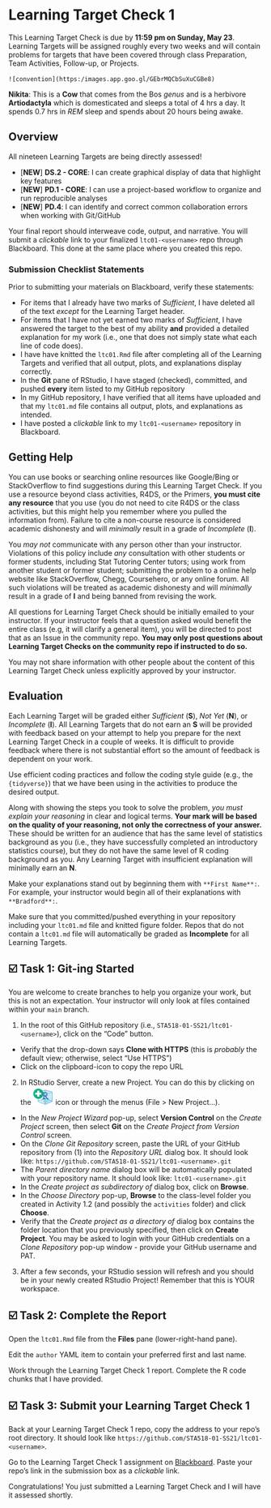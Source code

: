 Learning Target Check 1
================

This Learning Target Check is due by **11:59 pm on Sunday, May 23**.
Learning Targets will be assigned roughly every two weeks and will
contain problems for targets that have been covered through class
Preparation, Team Activities, Follow-up, or Projects.

```
![convention](https:/images.app.goo.gl/GEbrMQCbSuXuCGBe8)
```

**Nikita**: This is a **Cow** that comes from the Bos *genus* and is a herbivore **Artiodactyla** which is domesticated and sleeps a total of 4 hrs a day.  It spends 0.7 hrs in *REM* sleep and spends about 20 hours being awake.

## Overview

All nineteen Learning Targets are being directly assessed!

-   \[**NEW**\] **DS.2 - CORE**: I can create graphical display of data
    that highlight key features
-   \[**NEW**\] **PD.1 - CORE**: I can use a project-based workflow to
    organize and run reproducible analyses
-   \[**NEW**\] **PD.4**: I can identify and correct common
    collaboration errors when working with Git/GitHub

Your final report should interweave code, output, and narrative. You
will submit a *clickable* link to your finalized `ltc01-<username>` repo
through Blackboard. This done at the same place where you created this
repo.

### Submission Checklist Statements

Prior to submitting your materials on Blackboard, verify these
statements:

-   For items that I already have two marks of *Sufficient*, I have
    deleted all of the text *except* for the Learning Target header.
-   For items that I have not yet earned two marks of *Sufficient*, I
    have answered the target to the best of my ability **and** provided
    a detailed explanation for my work (i.e., one that does not simply
    state what each line of code does).
-   I have have knitted the `ltc01.Rmd` file after completing all of the
    Learning Targets and verified that all output, plots, and
    explanations display correctly.
-   In the **Git** pane of RStudio, I have staged (checked), committed,
    and pushed **every** item listed to my GitHub repository
-   In my GitHub repository, I have verified that all items have
    uploaded and that my `ltc01.md` file contains all output, plots, and
    explanations as intended.
-   I have posted a *clickable* link to my `ltc01-<username>` repository
    in Blackboard.

## Getting Help

You can use books or searching online resources like Google/Bing or
StackOverflow to find suggestions during this Learning Target Check. If
you use a resource beyond class activities, R4DS, or the Primers, **you
must cite any resource** that you use (you do not need to cite R4DS or
the class activities, but this might help you remember where you pulled
the information from). Failure to cite a non-course resource is
considered academic dishonesty and will *minimally* result in a grade of
*Incomplete* (**I**).

You *may not* communicate with any person other than your instructor.
Violations of this policy include *any* consultation with other students
or former students, including Stat Tutoring Center tutors; using work
from another student or former student; submitting the problem to a
online help website like StackOverflow, Chegg, Coursehero, or any online
forum. All such violations will be treated as academic dishonesty and
will *minimally* result in a grade of **I** and being banned from
revising the work.

All questions for Learning Target Check should be initially emailed to
your instructor. If your instructor feels that a question asked would
benefit the entire class (e.g, it will clarify a general item), you will
be directed to post that as an Issue in the community repo. **You may
only post questions about Learning Target Checks on the community repo
if instructed to do so.**

You may not share information with other people about the content of
this Learning Target Check unless explicitly approved by your
instructor.

## Evaluation

Each Learning Target will be graded either *Sufficient* (**S**), *Not
Yet* (**N**), or *Incomplete* (**I**). All Learning Targets that do not
earn an **S** will be provided with feedback based on your attempt to
help you prepare for the next Learning Target Check in a couple of
weeks. It is difficult to provide feedback where there is not
substantial effort so the amount of feedback is dependent on your work.

Use efficient coding practices and follow the coding style guide (e.g.,
the `{tidyverse}`) that we have been using in the activities to produce
the desired output.

Along with showing the steps you took to solve the problem, *you must
explain your reasoning* in clear and logical terms. **Your mark will be
based on the quality of your reasoning, not only the correctness of your
answer.** These should be written for an audience that has the same
level of statistics background as you (i.e., they have successfully
completed an introductory statistics course), but they do not have the
same level of R coding background as you. Any Learning Target with
insufficient explanation will minimally earn an **N**.

Make your explanations stand out by beginning them with
`**First Name**:`. For example, your instructor would begin all of their
explanations with `**Bradford**:`.

Make sure that you committed/pushed everything in your repository
including your `ltc01.md` file and knitted figure folder. Repos that do
not contain a `ltc01.md` file will automatically be graded as
**Incomplete** for all Learning Targets.

## ☑️ Task 1: Git-ing Started

You are welcome to create branches to help you organize your work, but
this is not an expectation. Your instructor will only look at files
contained within your `main` branch.

1.  In the root of this GitHub repository (i.e.,
    `STA518-01-SS21/ltc01-<username>`), click on the “Code” button.

-   Verify that the drop-down says **Clone with HTTPS** (this is
    *probably* the default view; otherwise, select “Use HTTPS”)
-   Click on the clipboard-icon to copy the repo URL

2.  In RStudio Server, create a new Project. You can do this by clicking
    on the ![](README-img/new-project-icon.png) icon or through the
    menus (File &gt; New Project…).

-   In the *New Project Wizard* pop-up, select **Version Control** on
    the *Create Project* screen, then select **Git** on the *Create
    Project from Version Control* screen.
-   On the *Clone Git Repository* screen, paste the URL of your GitHub
    repository from (1) into the *Repository URL* dialog box. It should
    look like: `https://github.com/STA518-01-SS21/ltc01-<username>.git`
-   The *Parent directory name* dialog box will be automatically
    populated with your repository name. It should look like:
    `ltc01-<username>.git`
-   In the *Create project as subdirectory of* dialog box, click on
    **Browse**.
-   In the *Choose Directory* pop-up, **Browse** to the class-level
    folder you created in Activity 1.2 (and possibly the `activities`
    folder) and click **Choose**.
-   Verify that the *Create project as a directory of* dialog box
    contains the folder location that you previously specified, then
    click on **Create Project**. You may be asked to login with your
    GitHub credentials on a *Clone Repository* pop-up window - provide
    your GitHub username and PAT.

3.  After a few seconds, your RStudio session will refresh and you
    should be in your newly created RStudio Project! Remember that this
    is YOUR workspace.

## ☑️ Task 2: Complete the Report

Open the `ltc01.Rmd` file from the **Files** pane (lower-right-hand
pane).

Edit the `author` YAML item to contain your preferred first and last
name.

Work through the Learning Target Check 1 report. Complete the R code
chunks that I have provided.

## ☑️ Task 3: Submit your Learning Target Check 1

Back at your Learning Target Check 1 repo, copy the address to your
repo’s root directory. It should look like
`https://github.com/STA518-01-SS21/ltc01-<username>`.

Go to the Learning Target Check 1 assignment on
[Blackboard](https://mybb.gvsu.edu). Paste your repo’s link in the
submission box as a *clickable* link.

Congratulations! You just submitted a Learning Target Check and I will
have it assessed shortly.

